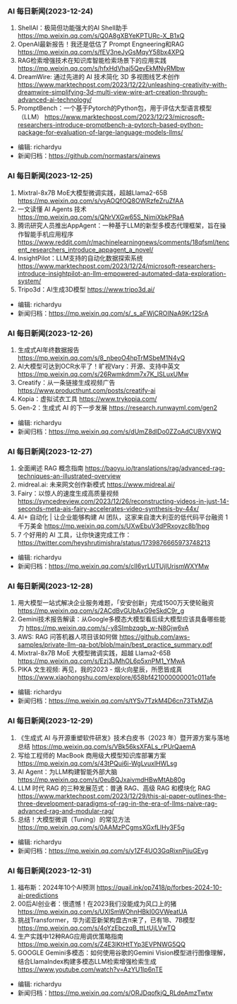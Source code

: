### AI 每日新闻(2023-12-24)

1. ShellAI：极简但功能强大的AI Shell助手 https://mp.weixin.qq.com/s/Q0A8gXBYeKPTURc-X_B1xQ
2. OpenAI最新报告！我还是低估了 Prompt Engneering和RAG https://mp.weixin.qq.com/s/fEV3neJyGsMqyY58bx4XPQ
3. RAG检索增强技术在知识库智能检索场景下的应用实践 https://mp.weixin.qq.com/s/hfxHdVhaj5QevEkMNyRMbw
4. DreamWire: 通过先进的 AI 技术简化 3D 多视图线艺术创作 https://www.marktechpost.com/2023/12/22/unleashing-creativity-with-dreamwire-simplifying-3d-multi-view-wire-art-creation-through-advanced-ai-technology/
5. PromptBench：一个基于Pytorch的Python包，用于评估大型语言模型（LLM） https://www.marktechpost.com/2023/12/23/microsoft-researchers-introduce-promptbench-a-pytorch-based-python-package-for-evaluation-of-large-language-models-llms/


* 编辑: richardyu
* 新闻归档：https://github.com/normastars/ainews

### AI 每日新闻(2023-12-25)

1. Mixtral-8x7B MoE大模型微调实践，超越Llama2-65B https://mp.weixin.qq.com/s/vyAOQfOQ8OWRzfeZruZfAA
2. 一文读懂 AI Agents 技术 https://mp.weixin.qq.com/s/QNrVXGw65S_NimiXbkPRaA
3. 腾讯研究人员推出AppAgent：一种基于LLM的新型多模态代理框架，旨在操作智能手机应用程序 https://www.reddit.com/r/machinelearningnews/comments/18qfsml/tencent_researchers_introduce_appagent_a_novel/
4. InsightPilot：LLM支持的自动化数据探索系统 https://www.marktechpost.com/2023/12/24/microsoft-researchers-introduce-insightpilot-an-llm-empowered-automated-data-exploration-system/
5. Tripo3d：AI生成3D模型 https://www.tripo3d.ai/
* 编辑: richardyu
* 新闻归档：https://mp.weixin.qq.com/s/_s_aFWjCROINaA9Kr12SrA

### AI 每日新闻(2023-12-26)

1. 生成式AI年终数据报告 https://mp.weixin.qq.com/s/8_nbeoO4hpTrMSbeM1N4yQ
2. AI大模型可达到OCR水平了！旷视Vary：开源、支持中英文 https://mp.weixin.qq.com/s/26Rwmkdmm7x7K_ISLuxUMw
3. Creatify：从一条链接生成视频广告 https://www.producthunt.com/posts/creatify-ai
4. Kopia：虚拟试衣工具 https://www.trykopia.com/
5. Gen-2：生成式 AI 的下一步发展 https://research.runwayml.com/gen2

* 编辑: richardyu
* 新闻归档：https://mp.weixin.qq.com/s/dUmZ8dlDo0ZZoAdCUBVXWQ

### AI 每日新闻(2023-12-27)

1. 全面阐述 RAG 概念指南 https://baoyu.io/translations/rag/advanced-rag-techniques-an-illustrated-overview
2. midreal.ai: 未来网文创作新模式 https://www.midreal.ai/
3. Fairy：以惊人的速度生成高质量视频 https://syncedreview.com/2023/12/26/reconstructing-videos-in-just-14-seconds-meta-ais-fairy-accelerates-video-synthesis-by-44x/
4. AI+ 自动化 | 让企业能够构建 AI 团队，这家来自澳大利亚的低代码平台融资 1 千万美金 https://mp.weixin.qq.com/s/UXwEbuV3dPRxoyzc8b1hpg
5. 7 个好用的 AI 工具，让你快速完成工作： https://twitter.com/heyshrutimishra/status/1739876665973748213

* 编辑: richardyu
* 新闻归档：https://mp.weixin.qq.com/s/cII6yrLUTUjIUrismWXYMw

### AI 每日新闻(2023-12-28)

1. 用大模型一站式解决企业服务难题，「安安创新」完成1500万天使轮融资 https://mp.weixin.qq.com/s/2ACdBvGUbAxG9eSkdC9r_g
2. Gemini技术报告解读：从Google多模态大模型看后续大模型应该具备哪些能力 https://mp.weixin.qq.com/s/-y8SImbzqgb_w-N8Gjw6vA
3. AWS: RAG 问答机器人项目该如何做 https://github.com/aws-samples/private-llm-qa-bot/blob/main/best_practice_summary.pdf
4. Mixtral-8x7B MoE 大模型微调实践，超越 Llama2-65B https://mp.weixin.qq.com/s/Ezj3JMhOL6p5xnPM1_YMwA
5. PIKA 文生视频: 再见，我的2023 - 烟火向星辰，所愿皆成真 https://www.xiaohongshu.com/explore/658bf421000000001c011afe

* 编辑: richardyu
* 新闻归档：https://mp.weixin.qq.com/s/tYSv7TzkM4D6cn73TkMZjA

### AI 每日新闻(2023-12-29)

1. 《生成式 AI 与开源重塑软件研发》技术白皮书（2023 年）暨开源方案与落地总结 https://mp.weixin.qq.com/s/VBk56ksXFALs_rPUrQaemA
2. 写给工程师的 MacBook 商用级大模型知识库部署方案 https://mp.weixin.qq.com/s/43tPQui6i-WgLvuxlHWLsg
3. AI Agent：为LLM构建智能外部大脑 https://mp.weixin.qq.com/s/0euBQJxaivmdHBwMtAb80g
4. LLM 时代 RAG 的三种发展范式：普通 RAG、高级 RAG 和模块化 RAG https://www.marktechpost.com/2023/12/29/this-ai-paper-outlines-the-three-development-paradigms-of-rag-in-the-era-of-llms-naive-rag-advanced-rag-and-modular-rag/
5. 总结！大模型微调（Tuning）的常见方法 https://mp.weixin.qq.com/s/0AAMzPCgmsXGxfLlHy3F5g

* 编辑: richardyu
* 新闻归档：https://mp.weixin.qq.com/s/y1ZF4UO3GqRixnPjjuGEyg

### AI 每日新闻(2023-12-31)

1. 福布斯：2024年10个AI预测 https://quail.ink/op7418/p/forbes-2024-10-ai-predictions
2. 00后AI创业者：很遗憾！在2023我们没能成为风口上的猪 https://mp.weixin.qq.com/s/UXISmWOhnHBkI0GVWeatUA
3. 挑战Transformer，华为诺亚新架构盘古π来了，已有1B、7B模型 https://mp.weixin.qq.com/s/4oYzEbczqB_ttLtUjLVwTQ
4. 生产实践中12种RAG应用调优策略指南 https://mp.weixin.qq.com/s/Z4E3lKtHtTYp3EVPNWG5QQ
5. GOOGLE Gemini多模态：如何使用谷歌的Gemini Vision模型进行图像理解，结合LlamaIndex构建多模态LLM检索增强检索生成 https://www.youtube.com/watch?v=AzYU1Ip6nTE

* 编辑: richardyu
* 新闻归档：https://mp.weixin.qq.com/s/ORJDqofkjQ_RLdeAmzTwtw